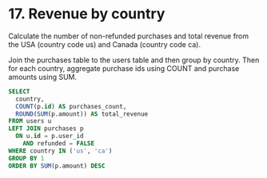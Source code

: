 # 17. Revenue by country 

Calculate the number of non-refunded purchases and total revenue from the USA (country code us) and Canada (country code ca).

Join the purchases table to the users table and then group by country.
Then for each country, aggregate purchase ids using COUNT and purchase amounts using SUM.

```sql
SELECT 
  country,
  COUNT(p.id) AS purchases_count,
  ROUND(SUM(p.amount)) AS total_revenue
FROM users u   
LEFT JOIN purchases p   
  ON u.id = p.user_id
    AND refunded = FALSE
WHERE country IN ('us', 'ca')
GROUP BY 1
ORDER BY SUM(p.amount) DESC
```